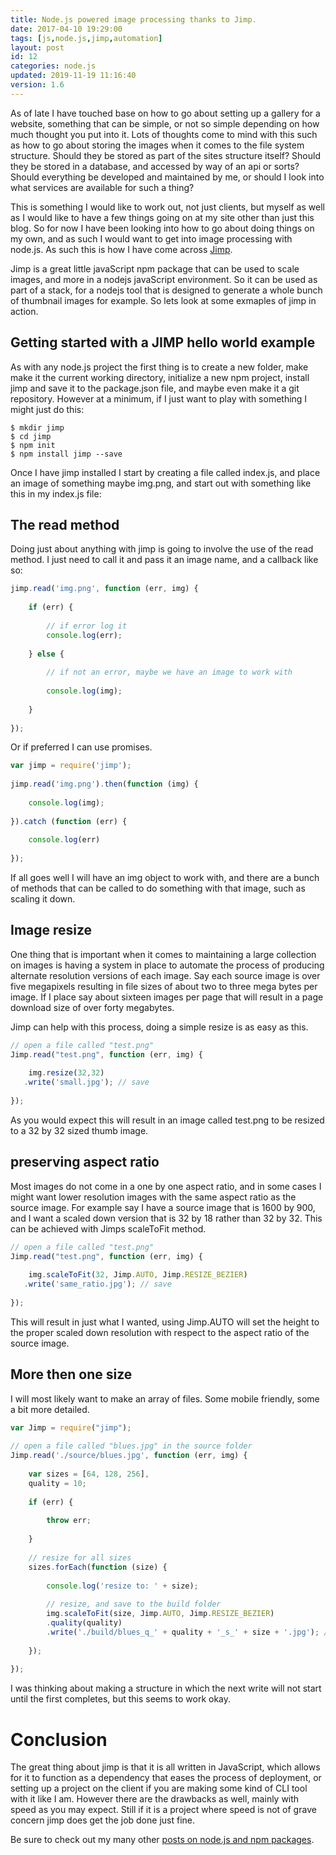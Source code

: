 ```yaml
---
title: Node.js powered image processing thanks to Jimp.
date: 2017-04-10 19:29:00
tags: [js,node.js,jimp,automation]
layout: post
id: 12
categories: node.js
updated: 2019-11-19 11:16:40
version: 1.6
---
```


As of late I have touched base on how to go about setting up a gallery for a website, something that can be simple, or not so simple depending on how much thought you put into it. Lots of thoughts come to mind with this such as how to go about storing the images when it comes to the file system structure. Should they be stored as part of the sites structure itself? Should they be stored in a database, and accessed by way of an api or sorts? Should everything be developed and maintained by me, or should I look into what services are available for such a thing?

<!-- more -->

This is something I would like to work out, not just clients, but myself as well as I would like to have a few things going on at my site other than just this blog. So for now I have been looking into how to go about doing things on my own, and as such I would want to get into image processing with node.js. As such this is how I have come across [Jimp](https://www.npmjs.com/package/jimp).

Jimp is a great little javaScript npm package that can be used to scale images, and more in a nodejs javaScript environment. So it can be used as part of a stack, for a nodejs tool that is designed to generate a whole bunch of thumbnail images for example. So lets look at some exmaples of jimp in action.

## Getting started with a JIMP hello world example

As with any node.js project the first thing is to create a new folder, make make it the current working directory, initialize a new npm project, install jimp and save it to the package.json file, and maybe even make it a git repository. However at a minimum, if I just want to play with something I might just do this:

```
$ mkdir jimp
$ cd jimp
$ npm init
$ npm install jimp --save
```

Once I have jimp installed I start by creating a file called index.js, and place an image of something maybe img.png, and start out with something like this in my index.js file:

## The read method

Doing just about anything with jimp is going to involve the use of the read method. I just need to call it and pass it an image name, and a callback like so:

```js
jimp.read('img.png', function (err, img) {
 
    if (err) {
 
        // if error log it
        console.log(err);
 
    } else {
 
        // if not an error, maybe we have an image to work with
 
        console.log(img);
 
    }
 
});
```

Or if preferred I can use promises.

```js
var jimp = require('jimp');
 
jimp.read('img.png').then(function (img) {
 
    console.log(img);
 
}).catch (function (err) {
 
    console.log(err)
 
});
```

If all goes well I will have an img object to work with, and there are a bunch of methods that can be called to do something with that image, such as scaling it down.

## Image resize

One thing that is important when it comes to maintaining a large collection on images is having a system in place to automate the process of producing alternate resolution versions of each image. Say each source image is over five megapixels resulting in file sizes of about two to three mega bytes per image. If I place say about sixteen images per page that will result in a page download size of over forty megabytes.

Jimp can help with this process, doing a simple resize is as easy as this.

```js
// open a file called "test.png"
Jimp.read("test.png", function (err, img) {
 
    img.resize(32,32)
   .write('small.jpg'); // save
 
});
```

As you would expect this will result in an image called test.png to be resized to a 32 by 32 sized thumb image.

## preserving aspect ratio

Most images do not come in a one by one aspect ratio, and in some cases I might want lower resolution images with the same aspect ratio as the source image. For example say I have a source image that is 1600 by 900, and I want a scaled down version that is 32 by 18 rather than 32 by 32. This can be achieved with Jimps scaleToFit method.

```js
// open a file called "test.png"
Jimp.read("test.png", function (err, img) {
 
    img.scaleToFit(32, Jimp.AUTO, Jimp.RESIZE_BEZIER)
   .write('same_ratio.jpg'); // save
 
});
```
This will result in just what I wanted, using Jimp.AUTO will set the height to the proper scaled down resolution with respect to the aspect ratio of the source image.

## More then one size

I will most likely want to make an array of files. Some mobile friendly, some a bit more detailed.

```js
var Jimp = require("jimp");
 
// open a file called "blues.jpg" in the source folder
Jimp.read('./source/blues.jpg', function (err, img) {
 
    var sizes = [64, 128, 256],
    quality = 10;
 
    if (err) {
 
        throw err;
 
    }
 
    // resize for all sizes
    sizes.forEach(function (size) {
 
        console.log('resize to: ' + size);
 
        // resize, and save to the build folder
        img.scaleToFit(size, Jimp.AUTO, Jimp.RESIZE_BEZIER)
        .quality(quality)
        .write('./build/blues_q_' + quality + '_s_' + size + '.jpg'); // save
 
    });
 
});
```

I was thinking about making a structure in which the next write will not start until the first completes, but this seems to work okay.

# Conclusion

The great thing about jimp is that it is all written in JavaScript, which allows for it to function as a dependency that eases the process of deployment, or setting up a project on the client if you are making some kind of CLI tool with it like I am. However there are the drawbacks as well, mainly with speed as you may expect. Still if it is a project where speed is not of grave concern jimp does get the job done just fine.

Be sure to check out my many other [posts on node.js and npm packages](/categories/node-js/).
